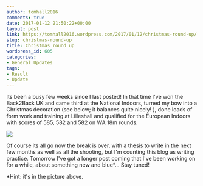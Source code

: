 ```yaml
---
author: tomhall2016
comments: true
date: 2017-01-12 21:50:22+00:00
layout: post
link: https://tomhall2016.wordpress.com/2017/01/12/christmas-round-up/
slug: christmas-round-up
title: Christmas round up
wordpress_id: 605
categories:
- General Updates
tags:
- Result
- Update
---
```


Its been a busy few weeks since I last posted! In that time I've won the Back2Back UK and came third at the National Indoors, turned my bow into a Christmas decoration (see below; it balances quite nicely! ), done loads of form work and training at Lilleshall and qualified for the European Indoors with scores of 585, 582 and 582 on WA 18m rounds.

[![](https://tomhall2016.files.wordpress.com/2017/01/wp-1484257229156.jpg)](http://tomhall2016.files.wordpress.com/2017/01/wp-1484257229156.jpg)

Of course its all go now the break is over, with a thesis to write in the next few months as well as all the shooting, but I'm counting this blog as writing practice. Tomorrow I've got a longer post coming that I've been working on for a while, about something new and blue*... Stay tuned!

*Hint: it's in the picture above.
